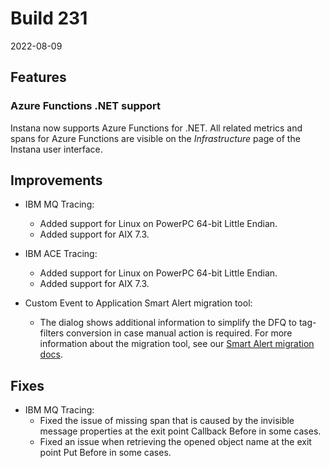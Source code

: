 # Build 231

2022-08-09

## Features

### Azure Functions .NET support

Instana now supports Azure Functions for .NET. All related metrics and spans for Azure Functions are visible on the _Infrastructure_ page of the Instana user interface.

## Improvements

* IBM MQ Tracing:
  * Added support for Linux on PowerPC 64-bit Little Endian.
  * Added support for AIX 7.3.

* IBM ACE Tracing:
  * Added support for Linux on PowerPC 64-bit Little Endian.
  * Added support for AIX 7.3.

* Custom Event to Application Smart Alert migration tool:
  * The dialog shows additional information to simplify the DFQ to tag-filters conversion in case manual action is required. For more information about the migration tool, see our [Smart Alert migration docs](https://www.ibm.com/docs/en/instana-observability/current?topic=applications-smart-alerts#how-to-migrate-a-custom-event-on-application-service-or-endpoint-metrics-to-smart-alerts).

## Fixes

* IBM MQ Tracing:
  * Fixed the issue of missing span that is caused by the invisible message properties at the exit point Callback Before in some cases.
  * Fixed an issue when retrieving the opened object name at the exit point Put Before in some cases. 
